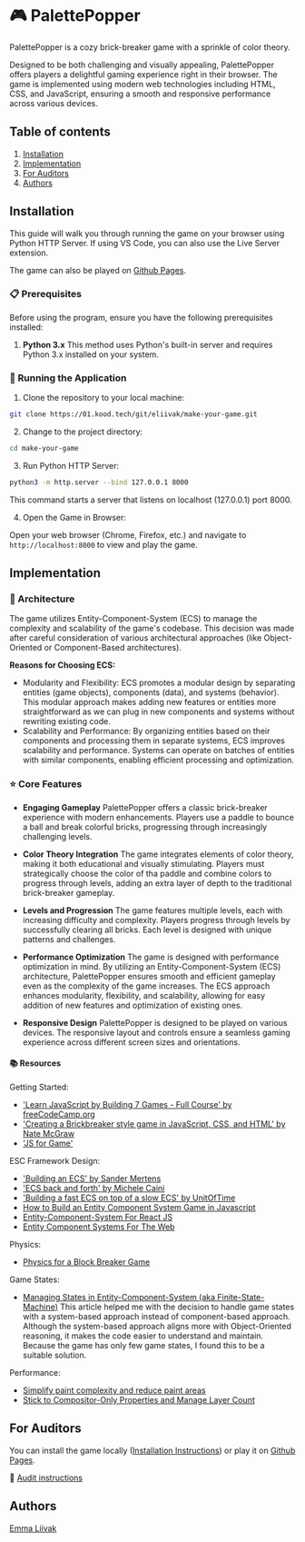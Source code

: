 # :video_game: PalettePopper

PalettePopper is a cozy brick-breaker game with a sprinkle of color theory.

Designed to be both challenging and visually appealing, PalettePopper offers players a delightful gaming experience right in their browser. The game is implemented using modern web technologies including HTML, CSS, and JavaScript, ensuring a smooth and responsive performance across various devices.

## Table of contents

1. [Installation](#installation)
2. [Implementation](#implementation)
3. [For Auditors](#for-auditors)
4. [Authors](#authors)

## Installation

This guide will walk you through running the game on your browser using Python HTTP Server. If using VS Code, you can also use the Live Server extension.

The game can also be played on [Github Pages](https://emmaliivak.github.io/PalettePopper/).

### :clipboard: Prerequisites

Before using the program, ensure you have the following prerequisites installed:

1. **Python 3.x**
This method uses Python's built-in server and requires Python 3.x installed on your system.

### :runner: Running the Application

1. Clone the repository to your local machine:

``` bash
git clone https://01.kood.tech/git/eliivak/make-your-game.git
```

2. Change to the project directory:

```bash
cd make-your-game
```

3. Run Python HTTP Server:

```bash
python3 -m http.server --bind 127.0.0.1 8000
```

This command starts a server that listens on localhost (127.0.0.1) port 8000.

4. Open the Game in Browser:

 Open your web browser (Chrome, Firefox, etc.) and navigate to `http://localhost:8000` to view and play the game.

## Implementation

### :triangular_ruler: Architecture

The game utilizes Entity-Component-System (ECS) to manage the complexity and scalability of the game's codebase. This decision was made after careful consideration of various architectural approaches (like Object-Oriented or Component-Based architectures).

**Reasons for Choosing ECS:**

* Modularity and Flexibility:
  ECS promotes a modular design by separating entities (game objects), components (data), and systems (behavior). This modular approach makes adding new features or entities more straightforward as we can plug in new components and systems without rewriting existing code.
* Scalability and Performance:
  By organizing entities based on their components and processing them in separate systems, ECS improves scalability and performance. Systems can operate on batches of entities with similar components, enabling efficient processing and optimization.

### :star: Core Features

* **Engaging Gameplay**
PalettePopper offers a classic brick-breaker experience with modern enhancements. Players use a paddle to bounce a ball and break colorful bricks, progressing through increasingly challenging levels.

* **Color Theory Integration**
The game integrates elements of color theory, making it both educational and visually stimulating. Players must strategically choose the color of tha paddle and combine colors to progress through levels, adding an extra layer of depth to the traditional brick-breaker gameplay.

* **Levels and Progression**
The game features multiple levels, each with increasing difficulty and complexity. Players progress through levels by successfully clearing all bricks. Each level is designed with unique patterns and challenges.

* **Performance Optimization**
The game is designed with performance optimization in mind. By utilizing an Entity-Component-System (ECS) architecture, PalettePopper ensures smooth and efficient gameplay even as the complexity of the game increases. The ECS approach enhances modularity, flexibility, and scalability, allowing for easy addition of new features and optimization of existing ones.

* **Responsive Design**
PalettePopper is designed to be played on various devices. The responsive layout and controls ensure a seamless gaming experience across different screen sizes and orientations.

#### :books: Resources

Getting Started:

* ['Learn JavaScript by Building 7 Games - Full Course' by freeCodeCamp.org](https://youtu.be/ec8vSKJuZTk?si=NRVQajK8dl4IUJ6z)
* ['Creating a Brickbreaker style game in JavaScript, CSS, and HTML' by Nate McGraw](https://nmcgr001.medium.com/)
* ['JS for Game'](https://jsforgames.com)

ESC Framework Design:

* ['Building an ECS' by Sander Mertens](https://ajmmertens.medium.com/building-an-ecs-1-where-are-my-entities-and-components-63d07c7da742)
* ['ECS back and forth' by Michele Caini](https://skypjack.github.io/2019-02-14-ecs-baf-part-1/)
* ['Building a fast ECS on top of a slow ECS' by UnitOfTime](https://youtu.be/71RSWVyOMEY?si=FTp15Vik_aTjxvuH)
* [How to Build an Entity Component System Game in Javascript](http://vasir.net/blog/game-development/how-to-build-entity-component-system-in-javascript)
* [Entity-Component-System For React JS](https://medium.com/@clevyr/entity-component-system-for-react-js-e3ab6e9be776)
* [Entity Component Systems For The Web](https://medium.com/@drvondevious/entity-component-systems-for-the-web-22065c95de4c)

Physics:

* [Physics for a Block Breaker Game](https://www.smilingcatentertainment.com/physics-for-a-block-breaker-game/)

Game States:

* [Managing States in Entity-Component-System (aka Finite-State-Machine)](https://medium.com/@ben.rasooli/managing-states-in-entity-component-system-aka-finite-state-machine-8db8d19dec46)
This article helped me with the decision to handle game states with a system-based approach instead of component-based approach. Although the system-based approach aligns more with Object-Oriented reasoning, it makes the code easier to understand and maintain. Because the game has only few game states, I found this to be a suitable solution.

Performance:

* [Simplify paint complexity and reduce paint areas](https://web.dev/articles/simplify-paint-complexity-and-reduce-paint-areas)
* [Stick to Compositor-Only Properties and Manage Layer Count](https://web.dev/articles/stick-to-compositor-only-properties-and-manage-layer-count)

## For Auditors

You can install the game locally ([Installation Instructions](#installation)) or play it on [Github Pages](https://emmaliivak.github.io/PalettePopper/).

:scroll: [Audit instructions](https://github.com/01-edu/public/tree/master/subjects/make-your-game/audit)

## Authors

[Emma Liivak](https://01.kood.tech/git/eliivak)
